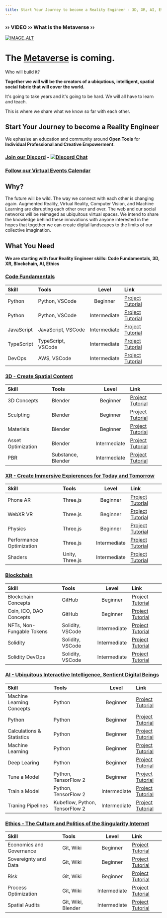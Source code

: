 ```yaml
---
title: Start Your Journey to become a Reality Engineer - 3D, XR, AI, Ethics
---
```


### **›› VIDEO ›› What is the Metaverse ››**
[![IMAGE_ALT](https://img.youtube.com/vi/ANO29CzQXUA/0.jpg)](https://www.youtube.com/watch?v=ANO29CzQXUA)

# The [Metaverse](https://en.wikipedia.org/wiki/Metaverse) is coming. 

Who will build it?

**Together we will will be the creators of a ubiqutious, intelligent, spatial social fabric that will cover the world.** 

It's going to take years and it's going to be hard. We will all have to learn and teach.

This is where we share what we know so far with each other.

## Start Your Journey to become a Reality Engineer

We ephasise an education and community around **Open Tools** for **Individual Professional and Creative Empowerment**.

### [**Join our Discord**](https://discord.gg/Amsm5KD) - [![Discord Chat](https://img.shields.io/discord/139274054300467200.svg)](https://discord.gg/Amsm5KD)

### [**Follow our Virtual Events Calendar**](https://xrsocial.eventbrite.com)

## Why?

The future will be wild. The way we connect with each other is changing again. Augmented Reality, Virtual Reality, Computer Vision, and Machine Learning are disrupting each other over and over. The web and our social networks will be reimaged as ubiquitous virtual spaces. We intend to share the knowledge behind these innovations with anyone interested in the hopes that together we can create digital landscapes to the limits of our collective imagination.

## What You Need

#### We are starting with four Reality Engineer skills: Code Fundamentals, 3D, XR, Blockchain, AI, Ethics

### [**Code Fundamentals**](https://en.wikipedia.org/wiki/Metaverse)
| Skill      | Tools   | Level     | Link     |
| :---        |  :---   |   :----:       | :---          |
| Python      | Python, VSCode | Beginner     | [Project Tutorial](3d/beginner.html)     |
| Python      | Python, VSCode | Intermediate     | [Project Tutorial](3d/beginner.html)     |
| JavaScript      | JavaScript, VSCode | Intermediate     | [Project Tutorial](3d/beginner.html)     |
| TypeScript      | TypeScript, VSCode | Intermediate     | [Project Tutorial](3d/beginner.html)     |
| DevOps      | AWS, VSCode | Intermediate     | [Project Tutorial](3d/beginner.html)     |

### [**3D - Create Spatial Content**](https://en.wikipedia.org/wiki/Metaverse)

| Skill      | Tools | Level     | Link     |
| :---        |    :---   |  :----:        | :---          |
| 3D Concepts      | Blender | Beginner     | [Project Tutorial](3d/beginner.html)     |
| Sculpting      | Blender | Beginner     | [Project Tutorial](3d/beginner.html)     |
| Materials      | Blender | Beginner     | [Project Tutorial](3d/beginner.html)     |
| Asset Optimization      | Blender | Intermediate     | [Project Tutorial](3d/beginner.html)     |
| PBR      | Substance, Blender | Intermediate    | [Project Tutorial](3d/beginner.html)     | 


### [**XR - Create Immersive Expierences for Today and Tomorrow**](https://en.wikipedia.org/wiki/Metaverse)

| Skill      | Tools | Level     | Link     |
| :---        |    :---   |  :----:        | :---          |
| Phone AR      | Three.js | Beginner     | [Project Tutorial](3d/beginner.html)     |
| WebXR VR      | Three.js | Beginner     | [Project Tutorial](3d/beginner.html)     |
| Physics      | Three.js | Beginner     | [Project Tutorial](3d/beginner.html)     |
| Performance Optimization      | Three.js | Intermediate     | [Project Tutorial](3d/beginner.html)     |
| Shaders      | Unity, Three.js | Intermediate    | [Project Tutorial](3d/beginner.html)     | 

### [**Blockchain**](https://en.wikipedia.org/wiki/Metaverse)
| Skill      | Tools | Level     | Link     |
| :---        |    :---   |  :----:        | :---          |
| Blockchain Concepts      | GitHub | Beginner     | [Project Tutorial](3d/beginner.html)     |
| Coin, ICO, DAO Concepts      | GitHub | Beginner     | [Project Tutorial](3d/beginner.html)     |
| NFTs, Non-Fungable Tokens      | Solidity, VSCode | Intermediate     | [Project Tutorial](3d/beginner.html)     |
| Solidity      | Solidity, VSCode | Intermediate     | [Project Tutorial](3d/beginner.html)     |
| Solidity DevOps      | Solidity, VSCode | Intermediate     | [Project Tutorial](3d/beginner.html)     |

### [**AI - Ubiquitous Interactive Intelligence, Sentient Digital Beings**](https://en.wikipedia.org/wiki/Metaverse)

| Skill      | Tools | Level     | Link     |
| :---        |    :---   |  :----:        | :---          |
| Machine Learning Concepts      | Python | Beginner     | [Project Tutorial](3d/beginner.html)     |
| Python      | Python | Beginner     | [Project Tutorial](3d/beginner.html)     |
| Calculations & Statistics      | Python | Beginner     | [Project Tutorial](3d/beginner.html)     |
| Machine Learning      | Python | Beginner     | [Project Tutorial](3d/beginner.html)     |
| Deep Learing      | Python | Beginner     | [Project Tutorial](3d/beginner.html)     |
| Tune a Model      | Python, TensorFlow 2 | Beginner     | [Project Tutorial](3d/beginner.html)     |
| Train a Model      | Python, TensorFlow 2 | Intermediate     | [Project Tutorial](3d/beginner.html)     |
| Traning Pipelines      | Kubeflow, Python, TensorFlow 2 | Intermediate    | [Project Tutorial](3d/beginner.html)     | 

### [**Ethics - The Culture and Politics of the Singularity Internet**](https://en.wikipedia.org/wiki/Metaverse)

| Skill      | Tools | Level     | Link     |
| :---        |    :---   |  :----:        | :---          |
| Economics and Governance      | Git, Wiki | Beginner     | [Project Tutorial](3d/beginner.html)     |
| Sovereignty and Data      | Git, Wiki | Beginner     | [Project Tutorial](3d/beginner.html)     |
| Risk      | Git, Wiki | Beginner     | [Project Tutorial](3d/beginner.html)     |
| Process Optimization      | Git, Wiki | Intermediate     | [Project Tutorial](3d/beginner.html)     |
| Spatial Audits      | Git, Wiki, Blender | Intermediate    | [Project Tutorial](3d/beginner.html)     | 
